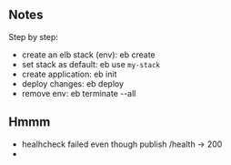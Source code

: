 ## Notes
Step by step:
  - create an elb stack (env): eb create
  - set stack as default: eb use `my-stack`
  - create application: eb init
  - deploy changes: eb deploy
  - remove env: eb terminate --all


## Hmmm
- healhcheck failed even though publish /health -> 200
- 